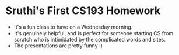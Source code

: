 # Sruthi's First CS193 Homework

- It's a fun class to have on a Wednesday morning.
- It's genuinely helpful, and is perfect for someone starting CS from scratch who is intimidated by the complicated words and sites. 
- The presentations are pretty funny :)
